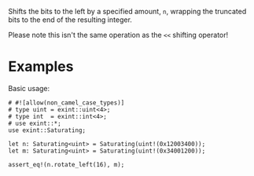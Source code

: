 Shifts the bits to the left by a specified amount, `n`,
wrapping the truncated bits to the end of the resulting integer.

Please note this isn't the same operation as the `<<` shifting operator!

# Examples

Basic usage:

```
# #![allow(non_camel_case_types)]
# type uint = exint::uint<4>;
# type int  = exint::int<4>;
# use exint::*;
use exint::Saturating;

let n: Saturating<uint> = Saturating(uint!(0x12003400));
let m: Saturating<uint> = Saturating(uint!(0x34001200));

assert_eq!(n.rotate_left(16), m);
```
